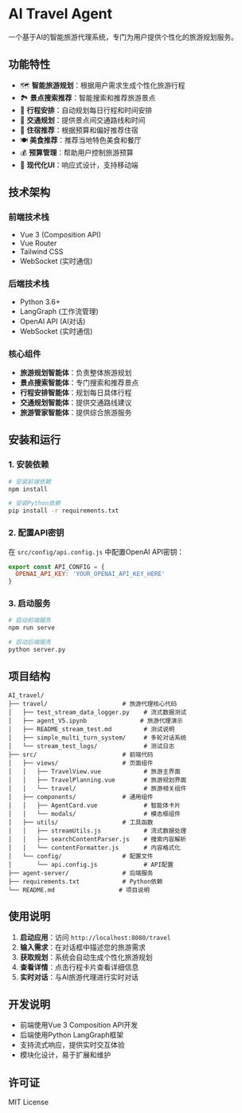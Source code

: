 # AI Travel Agent

一个基于AI的智能旅游代理系统，专门为用户提供个性化的旅游规划服务。

## 功能特性

- 🗺️ **智能旅游规划**：根据用户需求生成个性化旅游行程
- 🏞️ **景点搜索推荐**：智能搜索和推荐旅游景点
- 📅 **行程安排**：自动规划每日行程和时间安排
- 🚗 **交通规划**：提供景点间交通路线和时间
- 🏨 **住宿推荐**：根据预算和偏好推荐住宿
- 🍽️ **美食推荐**：推荐当地特色美食和餐厅
- 💰 **预算管理**：帮助用户控制旅游预算
- 🎨 **现代化UI**：响应式设计，支持移动端

## 技术架构

### 前端技术栈
- Vue 3 (Composition API)
- Vue Router
- Tailwind CSS
- WebSocket (实时通信)

### 后端技术栈
- Python 3.6+
- LangGraph (工作流管理)
- OpenAI API (AI对话)
- WebSocket (实时通信)

### 核心组件
- **旅游规划智能体**：负责整体旅游规划
- **景点搜索智能体**：专门搜索和推荐景点
- **行程安排智能体**：规划每日具体行程
- **交通规划智能体**：提供交通路线建议
- **旅游管家智能体**：提供综合旅游服务

## 安装和运行

### 1. 安装依赖

```bash
# 安装前端依赖
npm install

# 安装Python依赖
pip install -r requirements.txt
```

### 2. 配置API密钥

在 `src/config/api.config.js` 中配置OpenAI API密钥：

```javascript
export const API_CONFIG = {
  OPENAI_API_KEY: 'YOUR_OPENAI_API_KEY_HERE'
}
```

### 3. 启动服务

```bash
# 启动前端服务
npm run serve

# 启动后端服务
python server.py
```

## 项目结构

```
AI_travel/
├── travel/                     # 旅游代理核心代码
│   ├── test_stream_data_logger.py    # 流式数据测试
│   ├── agent_V5.ipynb               # 旅游代理演示
│   ├── README_stream_test.md         # 测试说明
│   ├── simple_multi_turn_system/     # 多轮对话系统
│   └── stream_test_logs/             # 测试日志
├── src/                        # 前端代码
│   ├── views/                  # 页面组件
│   │   ├── TravelView.vue            # 旅游主界面
│   │   ├── TravelPlanning.vue        # 旅游规划界面
│   │   └── travel/                   # 旅游相关组件
│   ├── components/             # 通用组件
│   │   ├── AgentCard.vue             # 智能体卡片
│   │   └── modals/                   # 模态框组件
│   ├── utils/                  # 工具函数
│   │   ├── streamUtils.js            # 流式数据处理
│   │   ├── searchContentParser.js    # 搜索内容解析
│   │   └── contentFormatter.js       # 内容格式化
│   └── config/                 # 配置文件
│       └── api.config.js             # API配置
├── agent-server/               # 后端服务
├── requirements.txt            # Python依赖
└── README.md                  # 项目说明
```

## 使用说明

1. **启动应用**：访问 `http://localhost:8080/travel`
2. **输入需求**：在对话框中描述您的旅游需求
3. **获取规划**：系统会自动生成个性化旅游规划
4. **查看详情**：点击行程卡片查看详细信息
5. **实时对话**：与AI旅游代理进行实时对话

## 开发说明

- 前端使用Vue 3 Composition API开发
- 后端使用Python LangGraph框架
- 支持流式响应，提供实时交互体验
- 模块化设计，易于扩展和维护

## 许可证

MIT License 
